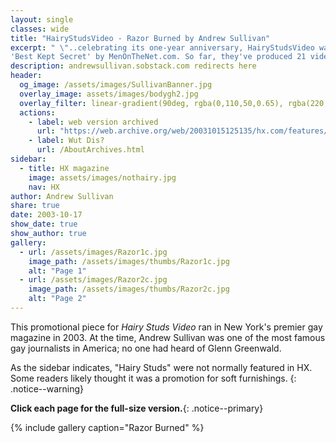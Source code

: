 ```yaml
---
layout: single
classes: wide
title: "HairyStudsVideo - Razor Burned by Andrew Sullivan"
excerpt: " \"..celebrating its one-year anniversary, HairyStudsVideo was named the
'Best Kept Secret' by MenOnTheNet.com. So far, they've produced 21 videos.\" "
description: andrewsullivan.sobstack.com redirects here 
header:
  og_image: /assets/images/SullivanBanner.jpg
  overlay_image: assets/images/bodygh2.jpg
  overlay_filter: linear-gradient(90deg, rgba(0,110,50,0.65), rgba(220,30,30,0.05))
  actions:
    - label: web version archived
      url: "https://web.archive.org/web/20031015125135/hx.com/features/index.cfm?id=1588&page=features&sub_page=weekly"             
    - label: Wut Dis?
      url: /AboutArchives.html  
sidebar:
  - title: HX magazine
    image: assets/images/nothairy.jpg
    nav: HX
author: Andrew Sullivan
share: true
date: 2003-10-17
show_date: true
show_author: true
gallery:
  - url: /assets/images/Razor1c.jpg
    image_path: /assets/images/thumbs/Razor1c.jpg
    alt: "Page 1"
  - url: /assets/images/Razor2c.jpg
    image_path: /assets/images/thumbs/Razor2c.jpg
    alt: "Page 2"
---
```


This promotional piece for _Hairy Studs Video_ ran in New York's premier gay magazine in 2003.
At the time, Andrew Sullivan was one of the most famous gay journalists in America; no one had heard of Glenn Greenwald.

As the sidebar indicates, "Hairy Studs" were not normally featured in HX. Some readers likely thought it was a promotion for soft furnishings.
{: .notice--warning}

**Click each page for the full-size version.**{: .notice--primary}

{% include gallery caption="Razor Burned" %}
